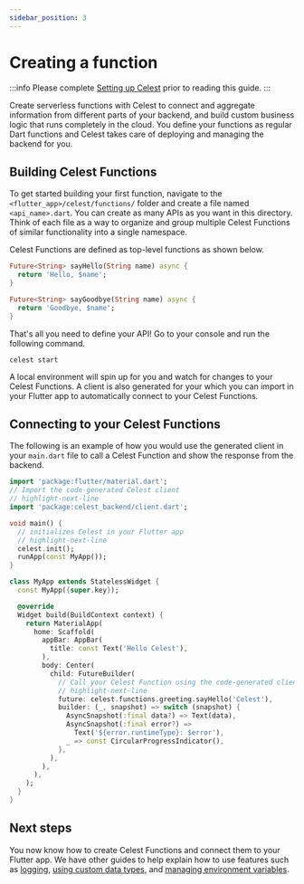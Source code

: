 ```yaml
---
sidebar_position: 3
---
```


# Creating a function

:::info
Please complete [Setting up Celest](/docs/get-started.md) prior to reading this guide.
:::

Create serverless functions with Celest to connect and aggregate information from different parts of your backend, and build custom business logic that runs completely in the cloud. You define your functions as regular Dart functions and Celest takes care of deploying and managing the backend for you.

<!-- TODO: Determine if I need another image here for explaining functions ![Function Call Flow](img/function.png) -->

## Building Celest Functions  

To get started building your first function, navigate to the `<flutter_app>/celest/functions/` folder and create a file named `<api_name>.dart`. You can create as many APIs as you want in this directory. Think of each file as a way to organize and group multiple Celest Functions of similar functionality into a single namespace.

Celest Functions are defined as top-level functions as shown below.

```dart
Future<String> sayHello(String name) async {
  return 'Hello, $name';
}

Future<String> sayGoodbye(String name) async {
  return 'Goodbye, $name';
}
```

That's all you need to define your API! Go to your console and run the following command.

```shell
celest start
```

A local environment will spin up for you and watch for changes to your Celest Functions. A client is also generated for your which you can import in your Flutter app to automatically connect to your Celest Functions.

## Connecting to your Celest Functions

The following is an example of how you would use the generated client in your `main.dart` file to call a Celest Function and show the response from the backend.

```dart
import 'package:flutter/material.dart';
// Import the code-generated Celest client
// highlight-next-line
import 'package:celest_backend/client.dart';

void main() {
  // initializes Celest in your Flutter app
  // highlight-next-line
  celest.init();
  runApp(const MyApp());
}

class MyApp extends StatelessWidget {
  const MyApp({super.key});

  @override
  Widget build(BuildContext context) {
    return MaterialApp(
      home: Scaffold(
        appBar: AppBar(
          title: const Text('Hello Celest'),
        ),
        body: Center(
          child: FutureBuilder(
            // Call your Celest Function using the code-generated client
            // highlight-next-line
            future: celest.functions.greeting.sayHello('Celest'),
            builder: (_, snapshot) => switch (snapshot) {
              AsyncSnapshot(:final data?) => Text(data),
              AsyncSnapshot(:final error?) =>
                Text('${error.runtimeType}: $error'),
              _ => const CircularProgressIndicator(),
            },
          ),
        ),
      ),
    );
  }
}
```

## Next steps

You now know how to create Celest Functions and connect them to your Flutter app. We have other guides to help explain how to use features such as [logging](/docs/functions/logging.md), [using custom data types](/docs/functions/data-types.md), and [managing environment variables](/docs/functions/env-variables.md). 
